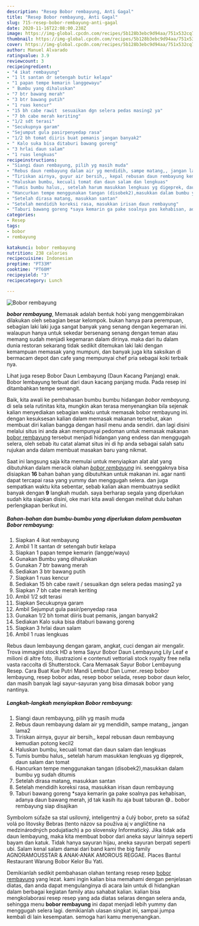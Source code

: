 ```yaml
---
description: "Resep Bobor rembayung, Anti Gagal"
title: "Resep Bobor rembayung, Anti Gagal"
slug: 715-resep-bobor-rembayung-anti-gagal
date: 2020-11-16T22:08:00.238Z
image: https://img-global.cpcdn.com/recipes/5b128b3ebc9d94aa/751x532cq70/bobor-rembayung-foto-resep-utama.jpg
thumbnail: https://img-global.cpcdn.com/recipes/5b128b3ebc9d94aa/751x532cq70/bobor-rembayung-foto-resep-utama.jpg
cover: https://img-global.cpcdn.com/recipes/5b128b3ebc9d94aa/751x532cq70/bobor-rembayung-foto-resep-utama.jpg
author: Manuel Alvarado
ratingvalue: 3.9
reviewcount: 3
recipeingredient:
- "4 ikat rembayung"
- "1 lt santan dr setengah butir kelapa"
- "1 papan tempe kemarin langgewayu"
- " Bumbu yang dihaluskan"
- "7 btr bawang merah"
- "3 btr bawang putih"
- "1 ruas kencur"
- "15 bh cabe rawit  sesuaikan dgn selera pedas masing2 ya"
- "7 bh cabe merah keriting"
- "1/2 sdt terasi"
- "Secukupnya garam"
- "Sejumput gula pasirpenyedap rasa"
- "1/2 bh tomat diiris buat pemanis jangan banyak2"
- " Kalo suka bisa ditaburi bawang goreng"
- "3 hrlai daun salam"
- "1 ruas lengkuas"
recipeinstructions:
- "Siangi daun rembayung, pilih yg masih muda"
- "Rebus daun rembayung dalam air yg mendidih, sampe matang,, jangan lama2"
- "Tiriskan airnya, guyur air bersih,, kepal rebusan daun rembayung kemudian potong kecil2"
- "Haluskan bumbu, kecuali tomat dan daun salam dan lengkuas"
- "Tumis bumbu halus,, setelah harum masukkan lengkuas yg digeprek, daun salam dan tomat"
- "Hancurkan tempe menggunakan tangan (disobek2),masukkan dalam bumbu yg sudah ditumis"
- "Setelah dirasa matang, masukkan santan"
- "Setelah mendidih koreksi rasa, masukkan irisan daun rembayung"
- "Taburi bawang goreng *saya kemarin ga pake soalnya pas kehabisan, adanya daun bawang merah, jd tak kasih itu aja buat taburan 😅.. bobor rembayung siap disajikan"
categories:
- Resep
tags:
- bobor
- rembayung

katakunci: bobor rembayung 
nutrition: 238 calories
recipecuisine: Indonesian
preptime: "PT33M"
cooktime: "PT60M"
recipeyield: "3"
recipecategory: Lunch

---
```



![Bobor rembayung](https://img-global.cpcdn.com/recipes/5b128b3ebc9d94aa/751x532cq70/bobor-rembayung-foto-resep-utama.jpg)

<b><i>bobor rembayung</i></b>, Memasak adalah bentuk hobi yang menggembirakan dilakukan oleh sebagian besar kelompok. bukan hanya para perempuan, sebagian laki laki juga sangat banyak yang senang dengan kegemaran ini. walaupun hanya untuk sekedar bersenang senang dengan teman atau memang sudah menjadi kegemaran dalam dirinya. maka dari itu dalam dunia restoran sekarang tidak sedikit ditemukan laki laki dengan kemampuan memasak yang mumpuni, dan banyak juga kita saksikan di bermacam depot dan cafe yang mempunyai chef pria sebagai koki terbaik nya.

Lihat juga resep Bobor Daun Lembayung (Daun Kacang Panjang) enak. Bobor lembayung terbuat dari daun kacang panjang muda. Pada resep ini ditambahkan tempe semangit.

Baik, kita awali ke pembahasan bumbu bumbu hidangan <i>bobor rembayung</i>. di sela sela rutinitas kita, mungkin akan terasa menyenangkan bila sejenak kalian menyediakan sebagian waktu untuk memasak bobor rembayung ini. dengan kesuksesan kalian dalam memasak makanan tersebut, akan membuat diri kalian bangga dengan hasil menu anda sendiri. dan lagi disini melalui situs ini anda akan mempunyai pedoman untuk memasak makanan <u>bobor rembayung</u> tersebut menjadi hidangan yang endess dan menggugah selera, oleh sebab itu catat alamat situs ini di hp anda sebagai salah satu rujukan anda dalam membuat masakan baru yang nikmat.


Saat ini langsung saja kita memulai untuk menyiapkan alat alat yang dibutuhkan dalam meracik olahan <u><i>bobor rembayung</i></u> ini. seenggaknya bisa disiapkan <b>16</b> bahan bahan yang dibutuhkan untuk makanan ini. agar nanti dapat tercapai rasa yang yummy dan menggugah selera. dan juga sempatkan waktu kita sebentar, sebab kalian akan membuatnya sedikit banyak dengan <b>9</b> langkah mudah. saya berharap segala yang diperlukan sudah kita siapkan disini, oke mari kita awali dengan melihat dulu bahan perlengkapan berikut ini.

<!--inarticleads1-->

##### Bahan-bahan dan bumbu-bumbu yang diperlukan dalam pembuatan Bobor rembayung:

1. Siapkan 4 ikat rembayung
1. Ambil 1 lt santan dr setengah butir kelapa
1. Siapkan 1 papan tempe kemarin (langge/wayu)
1. Gunakan  Bumbu yang dihaluskan
1. Gunakan 7 btr bawang merah
1. Sediakan 3 btr bawang putih
1. Siapkan 1 ruas kencur
1. Sediakan 15 bh cabe rawit / sesuaikan dgn selera pedas masing2 ya
1. Siapkan 7 bh cabe merah keriting
1. Ambil 1/2 sdt terasi
1. Siapkan Secukupnya garam
1. Ambil Sejumput gula pasir/penyedap rasa
1. Gunakan 1/2 bh tomat diiris buat pemanis, jangan banyak2
1. Sediakan  Kalo suka bisa ditaburi bawang goreng
1. Siapkan 3 hrlai daun salam
1. Ambil 1 ruas lengkuas


Rebus daun lembayung dengan garam, angkat, cuci dengan air mengalir. Trova immagini stock HD a tema Sayur Bobor Daun Lembayung Lily Leaf e milioni di altre foto, illustrazioni e contenuti vettoriali stock royalty free nella vasta raccolta di Shutterstock. Cara Memasak Sayur Bobor Lembayung Resep. Cara Buat Kue Putri Mandi Lembut Dan Lumer..resep bobor lembayung, resep bobor adas, resep bobor selada, resep bobor daun kelor, dan masih banyak lagi sayur-sayuran yang bisa dimasak bobor yang nantinya. 

<!--inarticleads2-->

##### Langkah-langkah menyiapkan Bobor rembayung:

1. Siangi daun rembayung, pilih yg masih muda
1. Rebus daun rembayung dalam air yg mendidih, sampe matang,, jangan lama2
1. Tiriskan airnya, guyur air bersih,, kepal rebusan daun rembayung kemudian potong kecil2
1. Haluskan bumbu, kecuali tomat dan daun salam dan lengkuas
1. Tumis bumbu halus,, setelah harum masukkan lengkuas yg digeprek, daun salam dan tomat
1. Hancurkan tempe menggunakan tangan (disobek2),masukkan dalam bumbu yg sudah ditumis
1. Setelah dirasa matang, masukkan santan
1. Setelah mendidih koreksi rasa, masukkan irisan daun rembayung
1. Taburi bawang goreng *saya kemarin ga pake soalnya pas kehabisan, adanya daun bawang merah, jd tak kasih itu aja buat taburan 😅.. bobor rembayung siap disajikan


Symbolom súťaže sa stal usilovný, inteligentný a čulý bobor, preto sa súťaž volá po litovsky Bebras (tento názov sa používa aj v angličtine na medzinárodných podujatiach) a po slovensky Informatický. Jika tidak ada daun lembayung, maka kita membuat bobor dari aneka sayur lainnya seperti bayam dan katuk. Tidak hanya sayuran hijau, aneka sayuran berpati seperti ubi. Salam kenal salam damai dari band kami the big family AGNORAMOUSSTAR &amp; ANAK-ANAK AMOROUS REGGAE. Places Bantul Restaurant Warung Bobor Kelor Bu Yati. 

Demikianlah sedikit pembahasan olahan tentang resep resep <u>bobor rembayung</u> yang lezat. kami ingin kalian bisa memahami dengan penjelasan diatas, dan anda dapat mengulanginya di acara lain untuk di hidangkan dalam berbagai kegiatan family atau sahabat kalian. kalian bisa mengkolaborasi resep resep yang ada diatas selaras dengan selera anda, sehingga menu <b>bobor rembayung</b> ini dapat menjadi lebih yummy dan menggugah selera lagi. demikianlah ulasan singkat ini, sampai jumpa kembali di lain kesempatan. semoga hari kamu menyenangkan.

